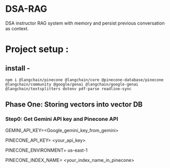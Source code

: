# DSA-RAG

DSA instructor RAG system with memory and persist previous conversation as context.

# Project setup :

## install -

`npm i @langchain/pinecone @langchain/core @pinecone-database/pinecone @langchain/community @google/genai @langchain/google-genai @langchain/textsplitters dotenv pdf-parse readline-sync`

## Phase One: Storing vectors into vector DB

### Step0: Get Gemini API key and Pinecone API

GEMINI_API_KEY=<Google_gemini_key_from_gemini>

PINECONE_API_KEY= <your_api_key>

PINECONE_ENVIRONMENT= us-east-1

PINECONE_INDEX_NAME= <your_index_name_in_pinecone>
